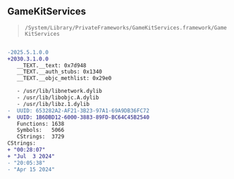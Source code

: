 ## GameKitServices

> `/System/Library/PrivateFrameworks/GameKitServices.framework/GameKitServices`

```diff

-2025.5.1.0.0
+2030.3.1.0.0
   __TEXT.__text: 0x7d948
   __TEXT.__auth_stubs: 0x1340
   __TEXT.__objc_methlist: 0x29e0

   - /usr/lib/libnetwork.dylib
   - /usr/lib/libobjc.A.dylib
   - /usr/lib/libz.1.dylib
-  UUID: 653282A2-AF21-3B23-97A1-69A9DB36FC72
+  UUID: 1B6DBD12-6000-3883-89FD-BC64C45B2540
   Functions: 1638
   Symbols:   5066
   CStrings:  3729
CStrings:
+ "00:28:07"
+ "Jul  3 2024"
- "20:05:38"
- "Apr 15 2024"

```
